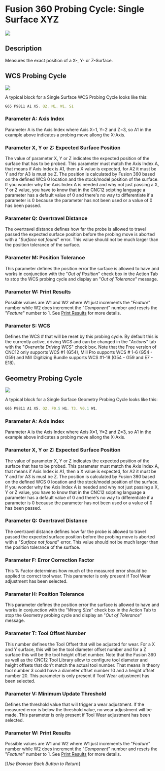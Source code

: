 # Fusion 360 Probing Cycle: Single Surface XYZ 


![](/images/fp002.PNG)


## Description
Measures the exact position of a X-, Y- or Z-Surface.


## WCS Probing Cycle

![](/images/fp012.PNG)

A typical block for a Single Surface WCS Probing Cycle looks like this:

```javascript
G65 P9811 A1 X5. Q2. M1. W1. S1
```
### Parameter A: Axis Index
Parameter A is the Axis Index where Axis X=1, Y=2 and Z=3, so A1 in the example above indicates a probing move allong the X-Axis.

### Parameter X, Y or Z: Expected Surface Position 
The value of parameter X, Y or Z indicates the expected position of the surface that has to be probed. 
This parameter must match the Axis Index A, that means if Axis Index is A1, then a X value is expected, for A2 it must be Y and for A3 is must be Z.
The position is calculated by Fusion 360 based on the defined WCS 0 location and the stock/model position of the surface.
If you wonder why the Axis Index A is needed and why not just passing a X, Y or Z value, you have to know that in the CNC12 scipting language a parameter has a default value of 0 and there's no way to differentiate if a parameter is 0 because the parameter has not been used or a value of 0 has been passed.

### Parameter Q: Overtravel Distance
The overtravel distance defines how far the probe is allowed to travel passed the expected surface position before the probing move is aborted with a "*Surface not found*" error.
This value should not be much larger than the position tolerance of the surface.

### Parameter M: Position Tolerance
This parameter defines the position error the surface is allowed to have and works in conjunction with the "*Out of Position*" check box in the Action Tab to stop the WCS probing cycle and display an "*Out of Tolerance*" message.

### Parameter W: Print Results
Possible values are W1 and W2 where W1 just increments the "*Feature*" number while W2 does increment the "*Component*" number and resets the "*Feature*" number to 1.
See [Print Results](ProbePrintResults.md) for more details.

### Parameter S: WCS #
Defines the WCS # that will be reset by this probing cycle. 
By default this is the currently active, driving WCS and can be changed in the "*Actions*" tab with the "*Overwrite Driving WCS*" check box. 
Note that the Free version of CNC12 only supports WCS #1 (G54), Mill Pro supports WCS # 1-6 (G54 - G59) and Mill Digitizing Bundle supports WCS #1-18 (G54 - G59 and E7 - E18).

## Geometry Probing Cycle

![](/images/fp013.PNG)

A typical block for a Single Surface Geometry Probing Cycle looks like this:

```javascript
G65 P9811 A1 X5. Q2. F0.5 H1. T3. V0.1 W1.
```
### Parameter A: Axis Index
Parameter A is the Axis Index where Axis X=1, Y=2 and Z=3, so A1 in the example above indicates a probing move allong the X-Axis.

### Parameter X, Y or Z: Expected Surface Position 
The value of parameter X, Y or Z indicates the expected position of the surface that has to be probed. 
This parameter must match the Axis Index A, that means if Axis Index is A1, then a X value is expected, for A2 it must be Y and for A3 is must be Z.
The position is calculated by Fusion 360 based on the defined WCS 0 location and the stock/model position of the surface.
If you wonder why the Axis Index A is needed and why not just passing a X, Y or Z value, you have to know that in the CNC12 scipting language a parameter has a default value of 0 and there's no way to differentiate if a parameter is 0 because the parameter has not been used or a value of 0 has been passed.

### Parameter Q: Overtravel Distance
The overtravel distance defines how far the probe is allowed to travel passed the expected surface position before the probing move is aborted with a "*Surface not found*" error.
This value should not be much larger than the position tolerance of the surface.

### Parameter F: Error Correction Factor
This % Factor determines how much of the measured error should be applied to correct tool wear.
This parameter is only present if Tool Wear adjustment has been selected.

### Parameter H: Position Tolerance
This parameter defines the position error the surface is allowed to have and works in conjunction with the "*Wrong Size*" check box in the Action Tab to stop the Geometry probing cycle and display an "*Out of Tolerance*" message.

### Parameter T: Tool Offset Number
This number defines the Tool Offset that will be adjusted for wear. For a X and Y surface, this will be the tool diameter offset number and for a Z surface this will be the tool height offset number.
Note that the Fusion 360 as well as the CNC12 Tool Library allow to configure tool diameter and height offsets that don't match the actual tool number. 
That means in theory tool number 3 could have a diameter offset number 10 and a height offset number 20.
This parameter is only present if Tool Wear adjustment has been selected.

### Parameter V: Minimum Update Threshold
Defines the threshold value that will trigger a wear adjustment. If the measured error is below the threshold value, no wear adjustment will be made.
This parameter is only present if Tool Wear adjustment has been selected.

### Parameter W: Print Results
Possible values are W1 and W2 where W1 just increments the "*Feature*" number while W2 does increment the "*Component*" number and resets the "*Feature*" number to 1.
See [Print Results](ProbePrintResults.md) for more details.



[*Use Browser Back Button to Return*]